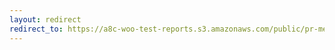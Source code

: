 ```yaml
---
layout: redirect
redirect_to: https://a8c-woo-test-reports.s3.amazonaws.com/public/pr-merge/42952/api/index.html
---
```

